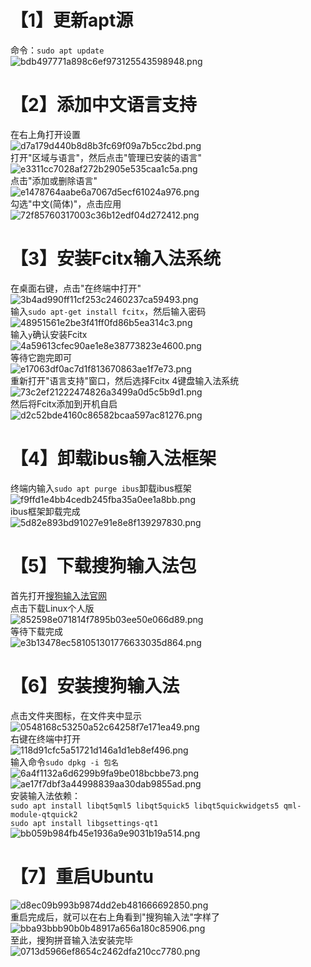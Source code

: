 # 【1】更新apt源  
命令：`sudo apt update`  
![bdb497771a898c6ef973125543598948.png](https://s1.imagehub.cc/images/2024/01/08/bdb497771a898c6ef973125543598948.png)  
# 【2】添加中文语言支持  
在右上角打开设置  
![d7a179d440b8d8b3fc69f09a7b5cc2bd.png](https://s1.imagehub.cc/images/2024/01/08/d7a179d440b8d8b3fc69f09a7b5cc2bd.png)  
打开"区域与语言"，然后点击"管理已安装的语言"  
![e3311cc7028af272b2905e535caa1c5a.png](https://s1.imagehub.cc/images/2024/01/08/e3311cc7028af272b2905e535caa1c5a.png)  
点击"添加或删除语言"  
![e1478764aabe6a7067d5ecf61024a976.png](https://s1.imagehub.cc/images/2024/01/08/e1478764aabe6a7067d5ecf61024a976.png)  
勾选"中文(简体)"，点击应用  
![72f85760317003c36b12edf04d272412.png](https://s1.imagehub.cc/images/2024/01/08/72f85760317003c36b12edf04d272412.png)  
# 【3】安装Fcitx输入法系统  
在桌面右键，点击"在终端中打开"  
![3b4ad990ff11cf253c2460237ca59493.png](https://s1.imagehub.cc/images/2024/01/08/3b4ad990ff11cf253c2460237ca59493.png)  
输入`sudo apt-get install fcitx`，然后输入密码  
![48951561e2be3f41ff0fd86b5ea314c3.png](https://s1.imagehub.cc/images/2024/01/08/48951561e2be3f41ff0fd86b5ea314c3.png)  
输入`y`确认安装Fcitx  
![4a59613cfec90ae1e8e38773823e4600.png](https://s1.imagehub.cc/images/2024/01/08/4a59613cfec90ae1e8e38773823e4600.png)  
等待它跑完即可  
![e17063df0ac7d1f813670863ae1f7e73.png](https://s1.imagehub.cc/images/2024/01/08/e17063df0ac7d1f813670863ae1f7e73.png)  
重新打开"语言支持"窗口，然后选择Fcitx 4键盘输入法系统  
![73c2ef21222474826a3499a0d5c5b9d1.png](https://s1.imagehub.cc/images/2024/01/08/73c2ef21222474826a3499a0d5c5b9d1.png)  
然后将Fcitx添加到开机自启  
![d2c52bde4160c86582bcaa597ac81276.png](https://s1.imagehub.cc/images/2024/01/08/d2c52bde4160c86582bcaa597ac81276.png)  
# 【4】卸载ibus输入法框架  
终端内输入`sudo apt purge ibus`卸载ibus框架  
![f9ffd1e4bb4cedb245fba35a0ee1a8bb.png](https://s1.imagehub.cc/images/2024/01/08/f9ffd1e4bb4cedb245fba35a0ee1a8bb.png)  
ibus框架卸载完成  
![5d82e893bd91027e91e8e8f139297830.png](https://s1.imagehub.cc/images/2024/01/08/5d82e893bd91027e91e8e8f139297830.png)  
# 【5】下载搜狗输入法包  
首先打开[搜狗输入法官网](https://shurufa.sogou.com/ "搜狗输入法")  
点击下载Linux个人版  
![852598e071814f7895b03ee50e066d89.png](https://s1.imagehub.cc/images/2024/01/08/852598e071814f7895b03ee50e066d89.png)  
等待下载完成  
![e3b13478ec581051301776633035d864.png](https://s1.imagehub.cc/images/2024/01/08/e3b13478ec581051301776633035d864.png)  
# 【6】安装搜狗输入法  
点击文件夹图标，在文件夹中显示  
![0548168c53250a52c64258f7e171ea49.png](https://s1.imagehub.cc/images/2024/01/08/0548168c53250a52c64258f7e171ea49.png)  
右键在终端中打开  
![118d91cfc5a51721d146a1d1eb8ef496.png](https://s1.imagehub.cc/images/2024/01/08/118d91cfc5a51721d146a1d1eb8ef496.png)  
输入命令`sudo dpkg -i 包名`  
![6a4f1132a6d6299b9fa9be018bcbbe73.png](https://s1.imagehub.cc/images/2024/01/08/6a4f1132a6d6299b9fa9be018bcbbe73.png)  
![ae17f7dbf3a44998839aa30dab9855ad.png](https://s1.imagehub.cc/images/2024/01/08/ae17f7dbf3a44998839aa30dab9855ad.png)  
安装输入法依赖：  
`sudo apt install libqt5qml5 libqt5quick5 libqt5quickwidgets5 qml-module-qtquick2`  
`sudo apt install libgsettings-qt1`  
![bb059b984fb45e1936a9e9031b19a514.png](https://s1.imagehub.cc/images/2024/01/08/bb059b984fb45e1936a9e9031b19a514.png)  
  
# 【7】重启Ubuntu  
![d8ec09b993b9874dd2eb481666692850.png](https://s1.imagehub.cc/images/2024/01/08/d8ec09b993b9874dd2eb481666692850.png)  
重启完成后，就可以在右上角看到"搜狗输入法"字样了  
![bba93bbb90b0b48917a656a180c85906.png](https://s1.imagehub.cc/images/2024/01/08/bba93bbb90b0b48917a656a180c85906.png)  
至此，搜狗拼音输入法安装完毕  
![0713d5966ef8654c2462dfa210cc7780.png](https://s1.imagehub.cc/images/2024/01/08/0713d5966ef8654c2462dfa210cc7780.png)  
  